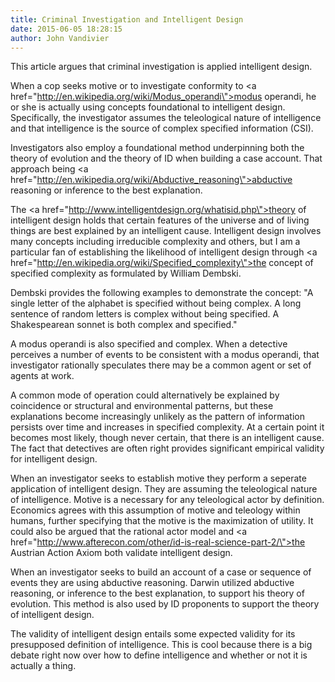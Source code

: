 ```yaml
---
title: Criminal Investigation and Intelligent Design
date: 2015-06-05 18:28:15
author: John Vandivier
---
```




This article argues that criminal investigation is applied intelligent design.

When a cop seeks motive or to investigate conformity to <a href=\"http://en.wikipedia.org/wiki/Modus_operandi\">modus operandi</a>, he or she is actually using concepts foundational to intelligent design. Specifically, the investigator assumes the teleological nature of intelligence and that intelligence is the source of complex specified information (CSI).

Investigators also employ a foundational method underpinning both the theory of evolution and the theory of ID when building a case account. That approach being <a href=\"http://en.wikipedia.org/wiki/Abductive_reasoning\">abductive reasoning or inference to the best explanation</a>.

The <a href=\"http://www.intelligentdesign.org/whatisid.php\">theory of intelligent design</a> holds that certain features of the universe and of living things are best explained by an intelligent cause. Intelligent design involves many concepts including irreducible complexity and others, but I am a particular fan of establishing the likelihood of intelligent design through <a href=\"http://en.wikipedia.org/wiki/Specified_complexity\">the concept of specified complexity as formulated by William Dembski</a>.

Dembski provides the following examples to demonstrate the concept: \"A single letter of the alphabet is specified without being complex. A long sentence of random letters is complex without being specified. A Shakespearean sonnet is both complex and specified.\"

A modus operandi is also specified and complex. When a detective perceives a number of events to be consistent with a modus operandi, that investigator rationally speculates there may be a common agent or set of agents at work.

A common mode of operation could alternatively be explained by coincidence or structural and environmental patterns, but these explanations become increasingly unlikely as the pattern of information persists over time and increases in specified complexity. At a certain point it becomes most likely, though never certain, that there is an intelligent cause. The fact that detectives are often right provides significant empirical validity for intelligent design.

When an investigator seeks to establish motive they perform a seperate application of intelligent design. They are assuming the teleological nature of intelligence. Motive is a necessary for any teleological actor by definition. Economics agrees with this assumption of motive and teleology within humans, further specifying that the motive is the maximization of utility. It could also be argued that the rational actor model and <a href=\"http://www.afterecon.com/other/id-is-real-science-part-2/\">the Austrian Action Axiom</a> both validate intelligent design.

When an investigator seeks to build an account of a case or sequence of events they are using abductive reasoning. Darwin utilized abductive reasoning, or inference to the best explanation, to support his theory of evolution. This method is also used by ID proponents to support the theory of intelligent design.

The validity of intelligent design entails some expected validity for its presupposed definition of intelligence. This is cool because there is a big debate right now over how to define intelligence and whether or not it is actually a thing.